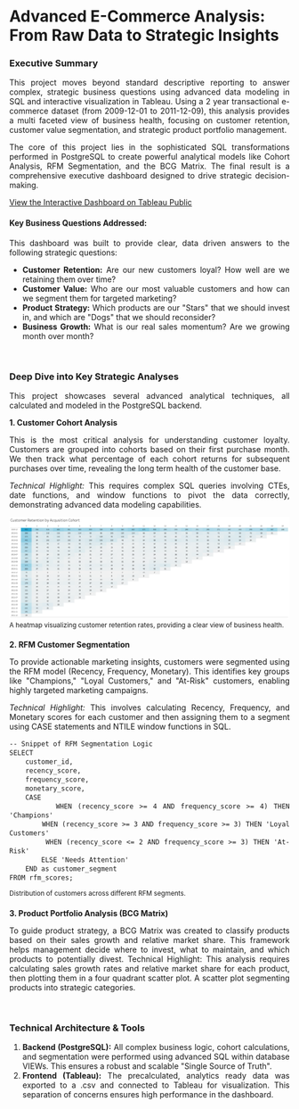 # Advanced E-Commerce Analysis: From Raw Data to Strategic Insights
**<h3>Executive Summary</h3>**
<div align="justify">This project moves beyond standard descriptive reporting to answer complex, strategic business questions using advanced data modeling in SQL and interactive visualization in Tableau. Using a 2 year transactional e-commerce dataset (from 2009-12-01 to 2011-12-09), this analysis provides a multi faceted view of business health, focusing on customer retention, customer value segmentation, and strategic product portfolio management.

The core of this project lies in the sophisticated SQL transformations performed in PostgreSQL to create powerful analytical models like Cohort Analysis, RFM Segmentation, and the BCG Matrix. The final result is a comprehensive executive dashboard designed to drive strategic decision-making.

<p></p>

[View the Interactive Dashboard on Tableau Public](https://public.tableau.com/views/Advancede-CommerceAnalysis/DashboardDeep?:language=en-GB&:sid=&:redirect=auth&:display_count=n&:origin=viz_share_link)


<h4>Key Business Questions Addressed:</h4>
This dashboard was built to provide clear, data driven answers to the following strategic questions:

* **Customer Retention:** Are our new customers loyal? How well are we retaining them over time?
* **Customer Value:** Who are our most valuable customers and how can we segment them for targeted marketing?
* **Product Strategy:** Which products are our "Stars" that we should invest in, and which are "Dogs" that we should reconsider?
* **Business Growth:** What is our real sales momentum? Are we growing month over month?

<br>

**<h3>Deep Dive into Key Strategic Analyses</h3>**
This project showcases several advanced analytical techniques, all calculated and modeled in the PostgreSQL backend.

**1. Customer Cohort Analysis**

This is the most critical analysis for understanding customer loyalty. Customers are grouped into cohorts based on their first purchase month. We then track what percentage of each cohort returns for subsequent purchases over time, revealing the long term health of the customer base.

*Technical Highlight:* This requires complex SQL queries involving CTEs, date functions, and window functions to pivot the data correctly, demonstrating advanced data modeling capabilities.

![cohort analisys](https://github.com/wisnuyulianto/advanced-ecommerce-analysis--from-raw-data-to-strategic-insights/blob/main/visualizations/cohort.png)
<sup>A heatmap visualizing customer retention rates, providing a clear view of business health.</sup>

**2. RFM Customer Segmentation**

To provide actionable marketing insights, customers were segmented using the RFM model (Recency, Frequency, Monetary). This identifies key groups like "Champions," "Loyal Customers," and "At-Risk" customers, enabling highly targeted marketing campaigns.

*Technical Highlight:* This involves calculating Recency, Frequency, and Monetary scores for each customer and then assigning them to a segment using CASE statements and NTILE window functions in SQL.
````
-- Snippet of RFM Segmentation Logic
SELECT
    customer_id,
    recency_score,
    frequency_score,
    monetary_score,
    CASE
        WHEN (recency_score >= 4 AND frequency_score >= 4) THEN 'Champions'
        WHEN (recency_score >= 3 AND frequency_score >= 3) THEN 'Loyal Customers'
        WHEN (recency_score <= 2 AND frequency_score >= 3) THEN 'At-Risk'
        ELSE 'Needs Attention'
    END as customer_segment
FROM rfm_scores;
````
<sup>Distribution of customers across different RFM segments.</sup>

**3. Product Portfolio Analysis (BCG Matrix)**

To guide product strategy, a BCG Matrix was created to classify products based on their sales growth and relative market share. This framework helps management decide where to invest, what to maintain, and which products to potentially divest.
Technical Highlight: This analysis requires calculating sales growth rates and relative market share for each product, then plotting them in a four quadrant scatter plot.
A scatter plot segmenting products into strategic categories.

<br>

**<h3>Technical Architecture & Tools</h3>**

1. **Backend (PostgreSQL):** All complex business logic, cohort calculations, and segmentation were performed using advanced SQL within database VIEWs. This ensures a robust and scalable "Single Source of Truth".
2. **Frontend (Tableau):** The precalculated, analytics ready data was exported to a .csv and connected to Tableau for visualization. This separation of concerns ensures high performance in the dashboard.
